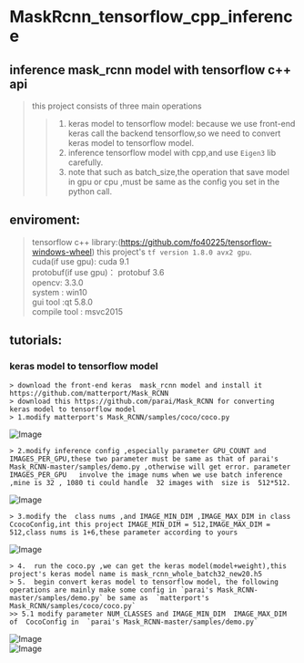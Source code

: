 # MaskRcnn_tensorflow_cpp_inference
## inference mask_rcnn model with tensorflow c++ api
>this project  consists of three main operations
  >>1. keras model to tensorflow model: because we use front-end keras call the backend tensorflow,so we need to convert keras model to tensorflow model.  
  >>2. inference tensorflow  model with cpp,and  use `Eigen3` lib carefully.  
  >>3. note that such as  batch_size,the operation that save model in  gpu or cpu ,must be same as the config you set in the python call.  
  
## enviroment:  
  >tensorflow c++ library:(https://github.com/fo40225/tensorflow-windows-wheel)  this project's `tf version 1.8.0 avx2 gpu`.  
  >cuda(if use gpu): cuda 9.1   
  >protobuf(if use gpu)： protobuf 3.6   
  >opencv: 3.3.0  
  >system : win10  
  >gui tool :qt 5.8.0  
  >compile tool : msvc2015  
  
## tutorials:
  ### keras model to tensorflow model
    > download the front-end keras  mask_rcnn model and install it  https://github.com/matterport/Mask_RCNN  
    > download this https://github.com/parai/Mask_RCNN for converting keras model to tensorflow model 
    > 1.modify matterport's Mask_RCNN/samples/coco/coco.py
    
   ![Image](https://github.com/CasonTsai/MaskRcnn_tensorflow_cpp_inference/blob/master/images/1.png)
   
    > 2.modify inference config ,especially parameter GPU_COUNT and IMAGES_PER_GPU,these two parameter must be same as that of parai's Mask_RCNN-master/samples/demo.py ,otherwise will get error. parameter  IMAGES_PER_GPU   involve the image nums when we use batch inference 
    ,mine is 32 , 1080 ti could handle  32 images with  size is  512*512.  
    
   ![Image](https://github.com/CasonTsai/MaskRcnn_tensorflow_cpp_inference/blob/master/images/2.png)
   
    > 3.modify the  class nums ,and IMAGE_MIN_DIM ,IMAGE_MAX_DIM in class CcocoConfig,int this project IMAGE_MIN_DIM = 512,IMAGE_MAX_DIM = 512,class nums is 1+6,these parameter according to yours
    
   ![Image](https://github.com/CasonTsai/MaskRcnn_tensorflow_cpp_inference/blob/master/images/3.png)
   
    > 4.  run the coco.py ,we can get the keras model(model+weight),this project's keras model name is mask_rcnn_whole_batch32_new20.h5  
    > 5.  begin convert keras model to tensorflow model, the following operations are mainly make some config in `parai's Mask_RCNN-master/samples/demo.py` be same as  `matterport's Mask_RCNN/samples/coco/coco.py` 
    >> 5.1 modify parameter NUM_CLASSES and IMAGE_MIN_DIM  IMAGE_MAX_DIM of  CocoConfig in  `parai's Mask_RCNN-master/samples/demo.py` 
    
   ![Image](https://github.com/CasonTsai/MaskRcnn_tensorflow_cpp_inference/blob/master/images/4.png)  
   ![Image](https://github.com/CasonTsai/MaskRcnn_tensorflow_cpp_inference/blob/master/images/5.png)
    
    
  
    
    
  
